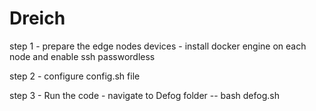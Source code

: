 # Dreich

step 1 - prepare the edge nodes devices - install docker engine on each node and enable ssh passwordless

step 2 - configure config.sh file

step 3 - Run the code - navigate to Defog folder -- bash defog.sh
